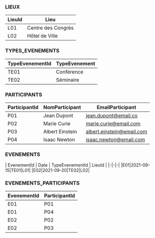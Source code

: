 ### LIEUX
|LieuId| Lieu |
|-|-|
|L01|Centre des Congrès|
|L02|Hôtel de Ville|

### TYPES_EVENEMENTS
| TypeEvenementId |TypeEvenement |
|-|-|
|TE01|Conférence|
|TE02|Séminaire|

### PARTICIPANTS
|ParticipantId|NomParticipant|EmailParticipant|
|-|-|-|
|P01|Jean Dupont|jean.dupont@email.co|
|P02|Marie Curie| marie.curie@email.com|
|P03|Albert Einstein|albert.einstein@email.com|
|P04|Isaac Newton|isaac.newton@email.com|

### EVENEMENTS
| EvenementId | Date | TypeEvenementId | LieuId |
|-|-|-|
|E01|2021-09-15|TE01|L01|
|E02|2021-09-20|TE02|L02|

### EVENEMENTS_PARTICIPANTS
|EvenementId|ParticipantId|
|-|-|
|E01|P01|
|E01|P04|
|E02|P02|
|E02|P03|